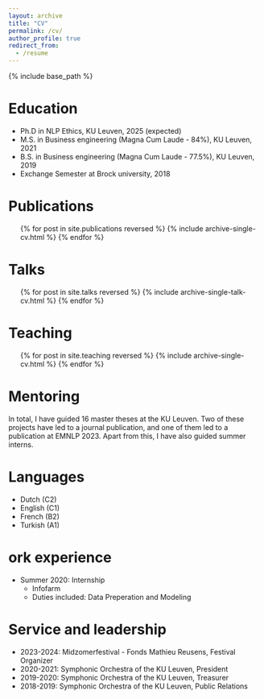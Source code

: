 ```yaml
---
layout: archive
title: "CV"
permalink: /cv/
author_profile: true
redirect_from:
  - /resume
---
```


{% include base_path %}

Education
======
* Ph.D in NLP Ethics, KU Leuven, 2025 (expected)
* M.S. in Business engineering (Magna Cum Laude - 84%), KU Leuven, 2021
* B.S. in Business engineering (Magna Cum Laude - 77.5%), KU Leuven, 2019
* Exchange Semester at Brock university, 2018

Publications
======
  <ul>{% for post in site.publications reversed %}
    {% include archive-single-cv.html %}
  {% endfor %}</ul>
  
Talks
======
  <ul>{% for post in site.talks reversed %}
    {% include archive-single-talk-cv.html  %}
  {% endfor %}</ul>
  
Teaching
======
  <ul>{% for post in site.teaching reversed %}
    {% include archive-single-cv.html %}
  {% endfor %}</ul>
  
Mentoring
======
In total, I have guided 16 master theses at the KU Leuven.
Two of these projects have led to a journal publication, and one of them led to a publication at EMNLP 2023.
Apart from this, I have also guided summer interns.

  
Languages
======
* Dutch (C2)
* English (C1)
* French (B2)
* Turkish (A1)

 ork experience
======

* Summer 2020: Internship
  * Infofarm
  * Duties included: Data Preperation and Modeling

Service and leadership
======
* 2023-2024: Midzomerfestival - Fonds Mathieu Reusens, Festival Organizer
* 2020-2021: Symphonic Orchestra of the KU Leuven, President
* 2019-2020: Symphonic Orchestra of the KU Leuven, Treasurer
* 2018-2019: Symphonic Orchestra of the KU Leuven, Public Relations
